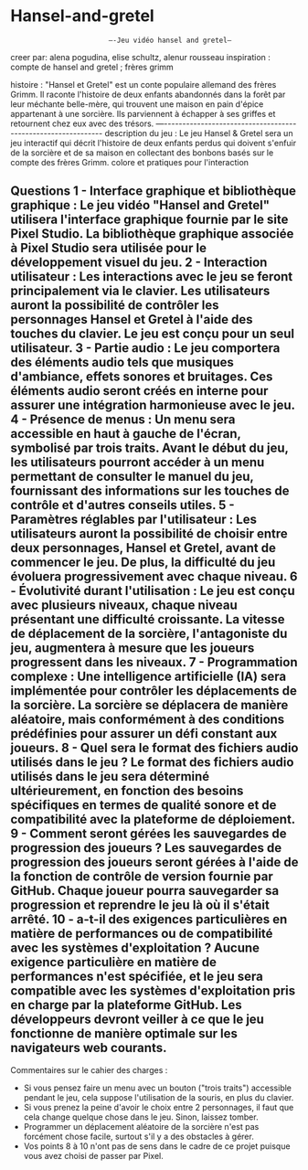 # Hansel-and-gretel
                            —-Jeu vidéo hansel and gretel—                               
creer par: alena pogudina, elise schultz, alenur rousseau
inspiration : compte de hansel and gretel ; frères grimm









histoire : "Hansel et Gretel" est un conte populaire allemand des frères Grimm. Il raconte l'histoire de deux enfants abandonnés dans la forêt par leur méchante belle-mère, qui trouvent une maison en pain d'épice appartenant à une sorcière. Ils parviennent à échapper à ses griffes et retournent chez eux avec des trésors.
—-------------------------------------------------------------
description du jeu :
Le jeu Hansel & Gretel sera un jeu interactif qui décrit l'histoire de deux enfants perdus qui doivent s'enfuir de la sorcière et de sa maison en collectant des bonbons basés sur le compte des frères Grimm. 
colore et pratiques pour l'interaction 

Questions 
1 - Interface graphique et bibliothèque graphique : Le jeu vidéo "Hansel and Gretel" utilisera l'interface graphique fournie par le site Pixel Studio. La bibliothèque graphique associée à Pixel Studio sera utilisée pour le développement visuel du jeu.
2 - Interaction utilisateur : Les interactions avec le jeu se feront principalement via le clavier. Les utilisateurs auront la possibilité de contrôler les personnages Hansel et Gretel à l'aide des touches du clavier. Le jeu est conçu pour un seul utilisateur.
3 - Partie audio : Le jeu comportera des éléments audio tels que musiques d'ambiance, effets sonores et bruitages. Ces éléments audio seront créés en interne pour assurer une intégration harmonieuse avec le jeu.
4 - Présence de menus : Un menu sera accessible en haut à gauche de l'écran, symbolisé par trois traits. Avant le début du jeu, les utilisateurs pourront accéder à un menu permettant de consulter le manuel du jeu, fournissant des informations sur les touches de contrôle et d'autres conseils utiles.
5 - Paramètres réglables par l'utilisateur : Les utilisateurs auront la possibilité de choisir entre deux personnages, Hansel et Gretel, avant de commencer le jeu. De plus, la difficulté du jeu évoluera progressivement avec chaque niveau.
6 - Évolutivité durant l'utilisation : Le jeu est conçu avec plusieurs niveaux, chaque niveau présentant une difficulté croissante. La vitesse de déplacement de la sorcière, l'antagoniste du jeu, augmentera à mesure que les joueurs progressent dans les niveaux.
7 - Programmation complexe : Une intelligence artificielle (IA) sera implémentée pour contrôler les déplacements de la sorcière. La sorcière se déplacera de manière aléatoire, mais conformément à des conditions prédéfinies pour assurer un défi constant aux joueurs.
8 -   Quel sera le format des fichiers audio utilisés dans le jeu ? Le format des fichiers audio utilisés dans le jeu sera déterminé ultérieurement, en fonction des besoins spécifiques en termes de qualité sonore et de compatibilité avec la plateforme de déploiement.
9 - Comment seront gérées les sauvegardes de progression des joueurs ? Les sauvegardes de progression des joueurs seront gérées à l'aide de la fonction de contrôle de version fournie par GitHub. Chaque joueur pourra sauvegarder sa progression et reprendre le jeu là où il s'était arrêté.
10 -  a-t-il des exigences particulières en matière de performances ou de compatibilité avec les systèmes d'exploitation ? Aucune exigence particulière en matière de performances n'est spécifiée, et le jeu sera compatible avec les systèmes d'exploitation pris en charge par la plateforme GitHub. Les développeurs devront veiller à ce que le jeu fonctionne de manière optimale sur les navigateurs web courants.
-----------------------------------------------------------------------
Commentaires sur le cahier des charges :
- Si vous pensez faire un menu avec un bouton ("trois traits") accessible pendant le jeu, cela suppose l'utilisation de la souris, en plus du clavier.
- Si vous prenez la peine d'avoir le choix entre 2 personnages, il faut que cela change quelque chose dans le jeu. Sinon, laissez tomber.
- Programmer un déplacement aléatoire de la sorcière n'est pas forcément chose facile, surtout s'il y a des obstacles à gérer.
- Vos points 8 à 10 n'ont pas de sens dans le cadre de ce projet puisque vous avez choisi de passer par Pixel.
